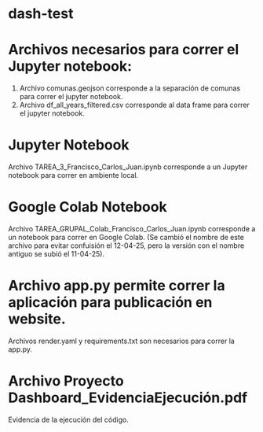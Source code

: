 # dash-test

# Archivos necesarios para correr el Jupyter notebook:
1. Archivo comunas.geojson corresponde a la separación de comunas para correr el jupyter notebook.
2. Archivo df_all_years_filtered.csv corresponde al data frame para correr el jupyter notebook.

# Jupyter Notebook
Archivo TAREA_3_Francisco_Carlos_Juan.ipynb corresponde a un Jupyter notebook para correr en ambiente local.

# Google Colab Notebook
Archivo TAREA_GRUPAL_Colab_Francisco_Carlos_Juan.ipynb corresponde a un notebook para correr en Google Colab.
(Se cambió el nombre de este archivo para evitar confuisión el 12-04-25, pero la versión con el nombre antiguo se subió el 11-04-25).

# Archivo app.py permite correr la aplicación para publicación en website.
Archivos render.yaml y requirements.txt son necesarios para correr la app.py.

# Archivo Proyecto Dashboard_EvidenciaEjecución.pdf
Evidencia de la ejecución del código.
